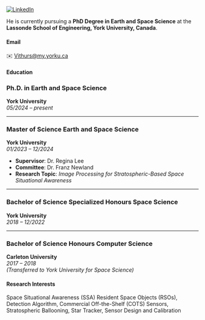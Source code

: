 
[![LinkedIn](https://img.shields.io/badge/LinkedIn-Profile-blue?logo=linkedin&style=flat-square)](https://www.linkedin.com/in/vithurshansuthakar/)


He is currently pursuing a **PhD Degree in Earth and Space Science** at the **Lassonde School of Engineering, York University, Canada**.


#### Email
✉️ [Vithurs@my.yorku.ca](mailto:Vithurs@my.yorku.ca)


#### Education

### Ph.D. in Earth and Space Science  
**York University**  
*05/2024 – present*  

---

### Master of Science Earth and Space Science  
**York University**  
*01/2023 – 12/2024*  
- **Supervisor**: Dr. Regina Lee  
- **Committee**: Dr. Franz Newland  
- **Research Topic**: *Image Processing for Stratospheric-Based Space Situational Awareness*  

---

### Bachelor of Science Specialized Honours Space Science  
**York University**  
*2018 – 12/2022*  

---

### Bachelor of Science Honours Computer Science  
**Carleton University**  
*2017 – 2018*  
*(Transferred to York University for Space Science)*  

#### Research Interests
Space Situational Awareness (SSA)
Resident Space Objects (RSOs), Detection Algorithm, Commercial Off-the-Shelf (COTS) Sensors, Stratospheric Ballooning, Star Tracker, Sensor Design and Calibration


